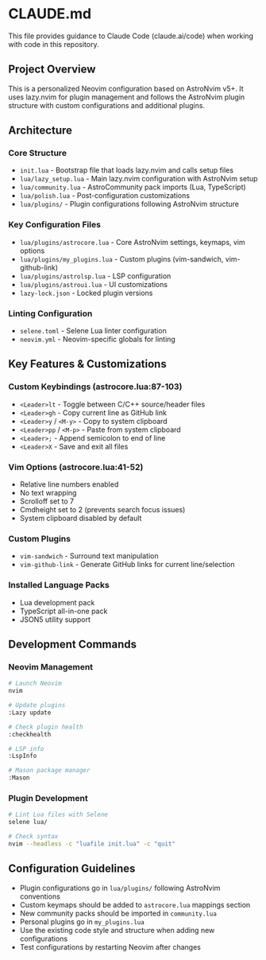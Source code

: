 # CLAUDE.md

This file provides guidance to Claude Code (claude.ai/code) when working with code in this repository.

## Project Overview

This is a personalized Neovim configuration based on AstroNvim v5+. It uses lazy.nvim for plugin management and follows the AstroNvim plugin structure with custom configurations and additional plugins.

## Architecture

### Core Structure
- `init.lua` - Bootstrap file that loads lazy.nvim and calls setup files
- `lua/lazy_setup.lua` - Main lazy.nvim configuration with AstroNvim setup
- `lua/community.lua` - AstroCommunity pack imports (Lua, TypeScript)
- `lua/polish.lua` - Post-configuration customizations
- `lua/plugins/` - Plugin configurations following AstroNvim structure

### Key Configuration Files
- `lua/plugins/astrocore.lua` - Core AstroNvim settings, keymaps, vim options
- `lua/plugins/my_plugins.lua` - Custom plugins (vim-sandwich, vim-github-link)
- `lua/plugins/astrolsp.lua` - LSP configuration
- `lua/plugins/astroui.lua` - UI customizations
- `lazy-lock.json` - Locked plugin versions

### Linting Configuration
- `selene.toml` - Selene Lua linter configuration
- `neovim.yml` - Neovim-specific globals for linting

## Key Features & Customizations

### Custom Keybindings (astrocore.lua:87-103)
- `<Leader>lt` - Toggle between C/C++ source/header files
- `<Leader>gh` - Copy current line as GitHub link
- `<Leader>y` / `<M-y>` - Copy to system clipboard
- `<Leader>pp` / `<M-p>` - Paste from system clipboard
- `<Leader>;` - Append semicolon to end of line
- `<Leader>X` - Save and exit all files

### Vim Options (astrocore.lua:41-52)
- Relative line numbers enabled
- No text wrapping
- Scrolloff set to 7
- Cmdheight set to 2 (prevents search focus issues)
- System clipboard disabled by default

### Custom Plugins
- `vim-sandwich` - Surround text manipulation
- `vim-github-link` - Generate GitHub links for current line/selection

### Installed Language Packs
- Lua development pack
- TypeScript all-in-one pack
- JSON5 utility support

## Development Commands

### Neovim Management
```bash
# Launch Neovim
nvim

# Update plugins
:Lazy update

# Check plugin health
:checkhealth

# LSP info
:LspInfo

# Mason package manager
:Mason
```

### Plugin Development
```bash
# Lint Lua files with Selene
selene lua/

# Check syntax
nvim --headless -c "luafile init.lua" -c "quit"
```

## Configuration Guidelines

- Plugin configurations go in `lua/plugins/` following AstroNvim conventions
- Custom keymaps should be added to `astrocore.lua` mappings section
- New community packs should be imported in `community.lua`
- Personal plugins go in `my_plugins.lua`
- Use the existing code style and structure when adding new configurations
- Test configurations by restarting Neovim after changes